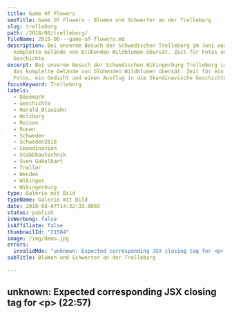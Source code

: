 ```yaml
---
title: Game Of Flowers
seoTitle: Game Of Flowers - Blumen und Schwerter an der Trelleborg
slug: trelleborg
path: /2018/08/trelleborg/
fileName: 2018-08---game-of-flowers.md
description: Bei unserem Besuch der Schwedischen Trelleborg im Juni war das
  komplette Gelände von blühenden Wildblumen übersät. Zeit für Fotos und etwas
  Geschichte.
excerpt: Bei unserem Besuch der Schwedischen Wikingerburg Trelleborg im Juni war
  das komplette Gelände von blühenden Wildblumen übersät. Zeit für ein paar
  Fotos, ein Gedicht und einen Ausflug in die Skandinavische Geschichte.
focusKeyword: Trelleborg
labels:
  - Dänemark
  - Geschichte
  - Harald Blauzahn
  - Holzburg
  - Reisen
  - Runen
  - Schweden
  - Schweden2018
  - Skandinavien
  - Stabbbautechnik
  - Sven Gabelbart
  - Treller
  - Wenden
  - Wikinger
  - Wikingerburg
type: Galerie mit Bild
typeName: Galerie mit Bild
date: 2018-08-07T14:32:33.000Z
status: publish
isWerbung: false
isAffiliate: false
thumbnailId: "21584"
image: /img/demo.jpg
errors:
  invalidMdx: "unknown: Expected corresponding JSX closing tag for <p> (22:57)"
subTitle: Blumen und Schwerter an der Trelleborg
  
---
```


## unknown: Expected corresponding JSX closing tag for &lt;p> (22:57)

<!--
**Bei unserem Besuch der Schwedischen Trelleborg im Juni war das komplette
Gelände von blühenden Wildblumen übersät. Zeit für ein paar Bilder, ein Gedicht
und einen kleinen Ausflug in die Geschichte.**

<blockquote>
## Die Wikinger
Drachenblut auf Stahl
Sie schließen Brüderschaft im hohen Gras

Ein Beil hängt hoch über der Tafel Erinnert sie an ihre letzte Schlacht

Einige sind nicht heimgekehrt Sie besingen sie in ihren Liedern

Ein Meer aus Blumen vor den Toren Dort, wo das Blut floss

Eine Kerbe in der Klinge des Schwertes Das Klirren hallt noch nach

Auf Schmerz und Geschrei folgt Wein und Gesang

Wieder und wieder Der Wille des Königs ist ihr Wille

Es ist kühl in der Burg Draußen senkt sich die Sommersonne

Der Wein wärmt das Herz und lässt die rastlosen Beine zur Ruhe kommen

Ihre Wunden pochen wie der Herzschlag ihrer Kinder</blockquote>

## Die Trelleborg - Kleiner geschichtlicher Exkurs

Die Wikingerkönige Sven Gabelbart und Harald Blauzahn ließen nach 980 die
Trelleborg bauen. Bereits im Jahr 1.000 wurde sie wieder verlassen. Der Grund
dafür waren die zahlreichen Überfälle durch die Wenden. Erst als diese Anfang
des 13. Jahrhunderts nachließen, die Wenden waren unterworfen und
christianisiert worden, siedelten sich wieder Menschen in der Gegend an.

Heute ist die Wikingerburg im Schwedischen
[Skåne](/2018/07/zwischenstopp-in-skane/) teilrenoviert und kann besichtigt
werden. Sie ist die fünfte Burg ihrer Art, die in unserer Zeit entdeckt wurde.
Vor dem Bauwerk aus Holz und Erde befinden sich zwei Runensteine mit der
Aufschrift "Spuren der Erde sprachen in unserer Zeit und wieder wurde die Burg
erbaut, die der Stadt ihren Namen gab".

## Ein Geschenk an das Königspaar

Das erste Mal fand Trelleborg im Jahr 1257 schriftliche Erwähnung. Damals wurde
die Stadt vom Dänischen König Erik Plovpennig zusammen mit
[Malmö](/2018/07/malmoe-zu-fuss/)  Sophie von Dänemark und Valdemar Bigersson
(Valdemar I., König von Schweden) als Hochzeitsgeschenk vermacht.

Doch schon kurz darauf eroberten die Dänen den Ort zurück. Erst 1658 ging
Trelleborg im Zuge des Friedens von Roskilde zusammen mit der Region 
[Skåne](/2018/07/zwischenstopp-in-skane/)  an Schweden über. Soviel zur
Geschichte der gleichnamigen Stadt.

## Der Name Trelleborg

Die Herkunft des Namens Trelleborg ist bis heute nicht ganz geklärt. Nach wie
vor halten sich zwei unterschiedliche Deutungen. Die erste hat ihren Ursprung in
der Dänischen Sprache. Das Dänische Wort für "Sklave" ist "Træl".
Überlieferungen zur Folge wurde die Festung einst von Sklaven erbaut.

Die zweite Deutung wird von der Bauweise abgeleitet. Die für die Verkleidung der
Innen- und Außenwände verwendeten gespaltenen Balken bezeichnete man früher als
"Treller". "Trelleborg" würde somit übersetzt "Stabburg" bedeuten. Was genauso
logisch klingt. Schließlich wurde die kreisförmige Wallanlage damit in der für
ihre Zeit typischen Stabbautechnik errichtet.

[myflickr tag="annetrelleborgburg201806"]

-->

  